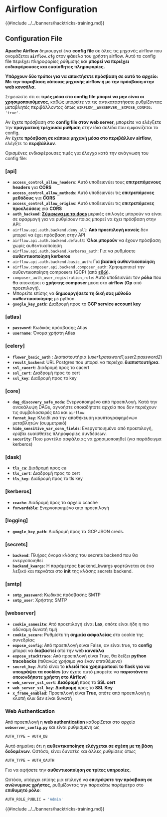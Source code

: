 # Airflow Configuration

{{#include ../../banners/hacktricks-training.md}}

## Configuration File

**Apache Airflow** δημιουργεί ένα **config file** σε όλες τις μηχανές airflow που ονομάζεται **`airflow.cfg`** στον φάκελο του χρήστη airflow. Αυτό το config file περιέχει πληροφορίες ρύθμισης και **μπορεί να περιέχει ενδιαφέρουσες και ευαίσθητες πληροφορίες.**

**Υπάρχουν δύο τρόποι για να αποκτήσετε πρόσβαση σε αυτό το αρχείο: Με την παραβίαση κάποιας μηχανής airflow ή με την πρόσβαση στην web κονσόλα.**

Σημειώστε ότι οι **τιμές μέσα στο config file** **μπορεί να μην είναι οι χρησιμοποιούμενες**, καθώς μπορείτε να τις αντικαταστήσετε ρυθμίζοντας μεταβλητές περιβάλλοντος όπως `AIRFLOW__WEBSERVER__EXPOSE_CONFIG: 'true'`.

Αν έχετε πρόσβαση στο **config file στον web server**, μπορείτε να ελέγξετε την **πραγματική τρέχουσα ρύθμιση** στην ίδια σελίδα που εμφανίζεται το config.\
Αν έχετε **πρόσβαση σε κάποια μηχανή μέσα στο περιβάλλον airflow**, ελέγξτε το **περιβάλλον**.

Ορισμένες ενδιαφέρουσες τιμές για έλεγχο κατά την ανάγνωση του config file:

### \[api]

- **`access_control_allow_headers`**: Αυτό υποδεικνύει τους **επιτρεπόμενους** **headers** για **CORS**
- **`access_control_allow_methods`**: Αυτό υποδεικνύει τις **επιτρεπόμενες μεθόδους** για **CORS**
- **`access_control_allow_origins`**: Αυτό υποδεικνύει τις **επιτρεπόμενες προελεύσεις** για **CORS**
- **`auth_backend`**: [**Σύμφωνα με τα docs**](https://airflow.apache.org/docs/apache-airflow/stable/security/api.html) μερικές επιλογές μπορούν να είναι σε εφαρμογή για να ρυθμίσουν ποιος μπορεί να έχει πρόσβαση στην API:
- `airflow.api.auth.backend.deny_all`: **Από προεπιλογή κανείς** δεν μπορεί να έχει πρόσβαση στην API
- `airflow.api.auth.backend.default`: **Όλοι μπορούν** να έχουν πρόσβαση χωρίς αυθεντικοποίηση
- `airflow.api.auth.backend.kerberos_auth`: Για να ρυθμίσετε **αυθεντικοποίηση kerberos**
- `airflow.api.auth.backend.basic_auth`: Για **βασική αυθεντικοποίηση**
- `airflow.composer.api.backend.composer_auth`: Χρησιμοποιεί την αυθεντικοποίηση composers (GCP) (από [**εδώ**](https://cloud.google.com/composer/docs/access-airflow-api)).
- `composer_auth_user_registration_role`: Αυτό υποδεικνύει τον **ρόλο** που θα αποκτήσει ο **χρήστης composer** μέσα στο **airflow** (**Op** από προεπιλογή).
- Μπορείτε επίσης να **δημιουργήσετε τη δική σας μέθοδο αυθεντικοποίησης** με python.
- **`google_key_path`:** Διαδρομή προς το **GCP service account key**

### **\[atlas]**

- **`password`**: Κωδικός πρόσβασης Atlas
- **`username`**: Όνομα χρήστη Atlas

### \[celery]

- **`flower_basic_auth`** : Διαπιστευτήρια (_user1:password1,user2:password2_)
- **`result_backend`**: URL Postgres που μπορεί να περιέχει **διαπιστευτήρια**.
- **`ssl_cacert`**: Διαδρομή προς το cacert
- **`ssl_cert`**: Διαδρομή προς το cert
- **`ssl_key`**: Διαδρομή προς το key

### \[core]

- **`dag_discovery_safe_mode`**: Ενεργοποιημένο από προεπιλογή. Κατά την ανακάλυψη DAGs, αγνοήστε οποιαδήποτε αρχεία που δεν περιέχουν τις συμβολοσειρές `DAG` και `airflow`.
- **`fernet_key`**: Κλειδί για την αποθήκευση κρυπτογραφημένων μεταβλητών (συμμετρικό)
- **`hide_sensitive_var_conn_fields`**: Ενεργοποιημένο από προεπιλογή, κρύβει ευαίσθητες πληροφορίες συνδέσεων.
- **`security`**: Ποιο μοντέλο ασφάλειας να χρησιμοποιηθεί (για παράδειγμα kerberos)

### \[dask]

- **`tls_ca`**: Διαδρομή προς ca
- **`tls_cert`**: Διαδρομή προς το cert
- **`tls_key`**: Διαδρομή προς το tls key

### \[kerberos]

- **`ccache`**: Διαδρομή προς το αρχείο ccache
- **`forwardable`**: Ενεργοποιημένο από προεπιλογή

### \[logging]

- **`google_key_path`**: Διαδρομή προς τα GCP JSON creds.

### \[secrets]

- **`backend`**: Πλήρες όνομα κλάσης του secrets backend που θα ενεργοποιηθεί
- **`backend_kwargs`**: Η παράμετρος backend_kwargs φορτώνεται σε ένα λεξικό και περνάται στο **init** της κλάσης secrets backend.

### \[smtp]

- **`smtp_password`**: Κωδικός πρόσβασης SMTP
- **`smtp_user`**: Χρήστης SMTP

### \[webserver]

- **`cookie_samesite`**: Από προεπιλογή είναι **Lax**, οπότε είναι ήδη η πιο αδύναμη δυνατή τιμή
- **`cookie_secure`**: Ρυθμίστε τη **σημαία ασφαλείας** στο cookie της συνεδρίας
- **`expose_config`**: Από προεπιλογή είναι False, αν είναι true, το **config** μπορεί να **διαβαστεί** από την web **κονσόλα**
- **`expose_stacktrace`**: Από προεπιλογή είναι True, θα δείξει **python tracebacks** (πιθανώς χρήσιμο για έναν επιτιθέμενο)
- **`secret_key`**: Αυτό είναι το **κλειδί που χρησιμοποιεί το flask για να υπογράψει τα cookies** (αν έχετε αυτό μπορείτε να **παριστάνετε οποιονδήποτε χρήστη στο Airflow**)
- **`web_server_ssl_cert`**: **Διαδρομή** προς το **SSL** **cert**
- **`web_server_ssl_key`**: **Διαδρομή** προς το **SSL** **Key**
- **`x_frame_enabled`**: Προεπιλογή είναι **True**, οπότε από προεπιλογή η κλοπή κλικ δεν είναι δυνατή

### Web Authentication

Από προεπιλογή η **web authentication** καθορίζεται στο αρχείο **`webserver_config.py`** και είναι ρυθμισμένη ως
```bash
AUTH_TYPE = AUTH_DB
```
Αυτό σημαίνει ότι η **αυθεντικοποίηση ελέγχεται σε σχέση με τη βάση δεδομένων**. Ωστόσο, είναι δυνατές και άλλες ρυθμίσεις όπως
```bash
AUTH_TYPE = AUTH_OAUTH
```
Για να αφήσετε την **αυθεντικοποίηση σε τρίτες υπηρεσίες**.

Ωστόσο, υπάρχει επίσης μια επιλογή να **επιτρέψετε την πρόσβαση σε ανώνυμους χρήστες**, ρυθμίζοντας την παρακάτω παράμετρο στο **επιθυμητό ρόλο**:
```bash
AUTH_ROLE_PUBLIC = 'Admin'
```
{{#include ../../banners/hacktricks-training.md}}
